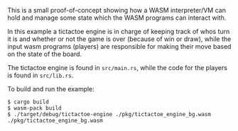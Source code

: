 This is a small proof-of-concept showing how a WASM interpreter/VM can hold and manage some state which the WASM programs can interact with.

In this example a tictactoe engine is in charge of keeping track of whos turn it is and whether or not the game is over (because of win or draw), while the input wasm programs (players) are responsible for making their move based on the state of the board.

The tictactoe engine is found in `src/main.rs`, while the code for the players is found in `src/lib.rs`.

To build and run the example:
```shell
$ cargo build
$ wasm-pack build
$ ./target/debug/tictactoe-engine ./pkg/tictactoe_engine_bg.wasm ./pkg/tictactoe_engine_bg.wasm
```